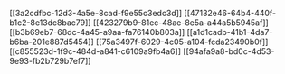 [[3a2cdfbc-12d3-4a5e-8cad-f9e55c3edc3d]]
[[47132e46-64b4-440f-b1c2-8e13dc8bac79]]
[[423279b9-81ec-48ae-8e5a-a44a5b5945af]]
[[b3b69eb7-68dc-4a45-a9aa-fa76140b803a]]
[[a1d1cadb-41b1-4da7-b6ba-201e887d5454]]
[[75a3497f-6029-4c05-a104-fcda23490b0f]]
[[c855523d-1f9c-484d-a841-c6109a9fb4a6]]
[[94afa9a8-bd0c-4d53-9e93-fb2b729b7ef7]]
